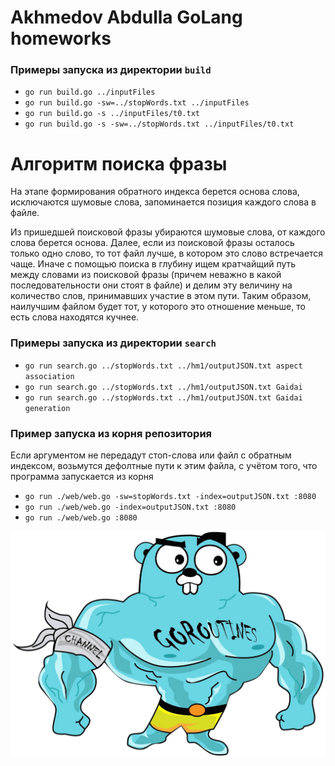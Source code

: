 # Akhmedov Abdulla GoLang homeworks

### Примеры запуска из директории `build`
* `go run build.go ../inputFiles`
* `go run build.go -sw=../stopWords.txt ../inputFiles`
* `go run build.go -s ../inputFiles/t0.txt`
* `go run build.go -s -sw=../stopWords.txt ../inputFiles/t0.txt`

# Алгоритм поиска фразы
На этапе формирования обратного индекса берется основа слова, исключаются
шумовые слова, запоминается позиция каждого слова в файле.

Из пришедшей поисковой фразы убираются шумовые слова, от каждого слова берется
основа. Далее, если из поисковой фразы осталось только одно слово, то
тот файл лучше, в котором это слово встречается чаще. Иначе с помощью
поиска в глубину ищем кратчайщий путь между словами из поисковой фразы
(причем неважно в какой последовательности они стоят в файле) и делим эту
величину на количество слов, принимавших участие в этом пути. Таким образом,
наилучшим файлом будет тот, у которого это отношение меньше, то есть слова находятся кучнее.

### Примеры запуска из директории `search`
* `go run search.go ../stopWords.txt ../hm1/outputJSON.txt aspect association`
* `go run search.go ../stopWords.txt ../hm1/outputJSON.txt Gaidai`
* `go run search.go ../stopWords.txt ../hm1/outputJSON.txt Gaidai generation`

### Пример запуска из корня репозитория
Если аргументом не передадут стоп-слова или файл с обратным индексом, возьмутся дефолтные пути к этим файла, с учётом
того, что программа запускается из корня
* `go run ./web/web.go -sw=stopWords.txt -index=outputJSON.txt :8080`
* `go run ./web/web.go -index=outputJSON.txt :8080`
* `go run ./web/web.go :8080`

![Alt text](./golang.png)
